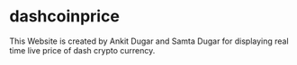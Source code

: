 # dashcoinprice
This Website is created by Ankit Dugar and Samta Dugar for displaying real time live price of dash crypto currency.
